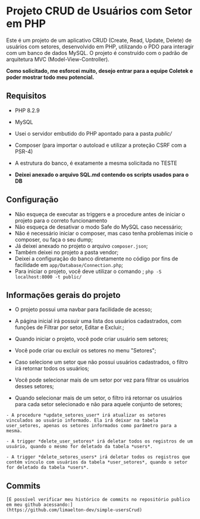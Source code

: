 # Projeto CRUD de Usuários com Setor em PHP

Este é um projeto de um aplicativo CRUD (Create, Read, Update, Delete) de usuários com setores, desenvolvido em PHP, utilizando o PDO para interagir com um banco de dados MySQL. O projeto é construído com o padrão de arquitetura MVC (Model-View-Controller).

**Como solicitado, me esforcei muito, desejo entrar para a equipe Coletek e poder mostrar todo meu potencial.**

## Requisitos

- PHP 8.2.9
- MySQL
- Usei o servidor embutido do PHP apontado para a pasta *public/*
- Composer (para importar o autoload e utilizar a proteção CSRF com a PSR-4)
- A estrutura do banco, é exatamente a mesma solicitada no TESTE

- **Deixei anexado o arquivo SQL.md contendo os scripts usados para o DB**

## Configuração
   - Não esqueça de executar as triggers e a procedure antes de iniciar o projeto para o correto funcionamento
   - Não esqueça de desativar o modo Safe do MySQL caso necessário;
   - Não é necessário iniciar o composer, mas caso tenha problemas inicie o composer, ou faça o seu dump;
   - Já deixei anexado no projeto o arquivo ``composer.json``;
   - Também deixei no projeto a pasta vendor;
   - Deixei a configuração do banco diretamente no código por fins de facilidade em ``app/Database/Connection.php``;
   - Para iniciar o projeto, você deve utilizar o comando ;
    ``php -S localhost:8000 -t public/``

## Informações gerais do projeto

   - O projeto possui uma navbar para facilidade de acesso;
   - A página inicial irá possuir uma lista dos usuários cadastrados, com funções de Filtrar por setor, Editar e Excluir.;
   - Quando iniciar o projeto, você pode criar usuário sem setores;
   - Você pode criar ou excluir os setores no menu "Setores";

   - Caso selecione um setor que não possui usuários cadastrados, o filtro irá retornar todos os usuários;
   - Você pode selecionar mais de um setor por vez para filtrar os usuários desses setores;
   - Quando selecionar mais de um setor, o filtro irá retornar os usuários para cada setor selecionado e não para aquele conjunto de setores;

    - A procedure *update_setores_user* irá atualizar os setores vinculados ao usuário informado. Ela irá deixar na tabela user_setores, apenas os setores informados como parâmetro para a mesma.

    - A trigger *delete_user_setores* irá deletar todos os registros de um usuário, quando o mesmo for deletado da tabela *users*.

    - A trigger *delete_setores_users* irá deletar todos os registros que contém vínculo com usuários da tabela *user_setores*, quando o setor for deletado da tabela *users*.

## Commits

    [É possível verificar meu histórico de commits no repositório publico em meu github acessando:]
    (https://github.com/limaelton-dev/simple-usersCrud)


   
